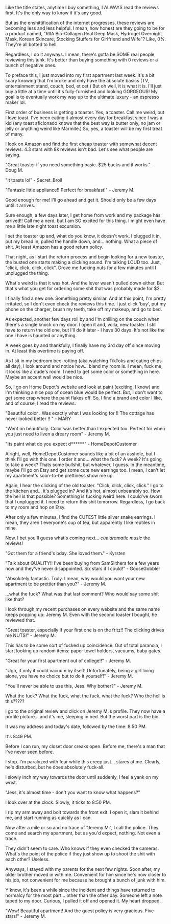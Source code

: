 Like the title states, anytime I buy something, I ALWAYS read the reviews first. It's the only way to know if it's any good. 

But as the enshittification of the internet progresses, these reviews are becoming less and less helpful. I mean, how honest are they going to be for a product named, "RIIA Bio-Collagen Real Deep Mask, Hydrogel Overnight Mask, Korean Skincare, Stocking Stuffers for Girlfriend and Wife"? Like, 0%. They're all botted to hell.

Regardless, I do it anyways. I mean, there's gotta be SOME real people reviewing this junk. It's better than buying something with 0 reviews or a bunch of negative ones.

To preface this, I just moved into my first apartment last week. It's a bit scary knowing that I'm broke and only have the absolute basics (TV, entertainment stand, couch, bed, et cet.) But oh well, it is what it is. I'll just buy a little at a time until it's fully-furnished and looking GORGEOUS! My goal is to eventually work my way up to the ultimate luxury - an espresso maker lol.

First order of business is getting a toaster. Yes, a toaster. Call me weird, but I love toast. I've been eating it almost every day for breakfast since I was a kid (any toast aficionado knows that the best way is butter only, no jam or jelly or anything weird like Marmite.) So, yes, a toaster will be my first treat of many.

I look on Amazon and find the first cheap toaster with somewhat decent reviews. 4.3 stars with 8k reviews isn't bad. Let's see what people are saying.

"Great toaster if you need something basic. $25 bucks and it works." - Doug M.

"it toasts lol" - Secret_Broil

"Fantasic little appliance!! Perfect for breakfast!" - Jeremy M.

Good enough for me! I'll go ahead and get it. Should only be a few days until it arrives.

Sure enough, a few days later, I get home from work and my package has arrived!! Call me a nerd, but I am SO excited for this thing. I might even have me a little late night toast excursion.

I set the toaster up and, what do you know, it doesn't work. I plugged it in, put my bread in, pulled the handle down, and... nothing. What a piece of shit. At least Amazon has a good return policy.

That night, as I start the return process and begin looking for a new toaster, the busted one starts making a clicking sound. I'm talking LOUD too. Just, "click, click, click, click". Drove me fucking nuts for a few minutes until I unplugged the thing.

What's weird is that it was hot. And the lever wasn't pulled down either. But that's what you get for ordering some shit that was probably made for $2.

I finally find a new one. Something pretty similar. And at this point, I'm pretty irritated, so I don't even check the reviews this time. I just click 'buy', put my phone on the charger, brush my teeth, take off my makeup, and go to bed.

As expected, another few days roll by and I'm chilling on the couch when there's a single knock on my door. I open it and, voila, new toaster. I still have to return the old one, but I'll do it later - I have 30 days. It's not like the one I have is haunted or anything.

A week goes by and thankfully, I finally have my 3rd day off since moving in. At least this overtime is paying off.

As I sit in my bedroom bed-rotting (aka watching TikToks and eating chips all day), I look around and notice how... bland my room is. I mean, fuck me, it looks like a dude's room. I need to get some color or something in here. Maybe an accent wall would be nice.

So, I go on Home Depot's website and look at paint (exciting, I know) and I'm thinking a nice pop of ocean blue would be perfect. But, I don't want to get some crap where the paint flakes off. So, I find a brand and color I like, and of course, I read the reviews.

"Beautiful color . Was exactly what I was looking for !! The cottage has never looked better !! " - MARY

"Went on beautifully. Color was better than I expected too. Perfect for when you just need to liven a dreary room" - Jeremy M.

"Its paint what do you expect d******" - HomeDepotCustomer

Alright, well, HomeDepotCustomer sounds like a bit of an asshole, but I think I'll go with this one. I order it and... what the fuck? A week? It's going to take a week? Thats some bullshit, but whatever, I guess. In the meantime, maybe I'll go on Etsy and get some cute new earrings too. I mean, I can't let my apartment's soon-to-be prettiness show me up.

Again, I hear the clicking of the old toaster. "Click, click, click, click." I go to the kitchen and... it's plugged in? And it's hot, almost unbearably so. How the hell is that possible? Something is fucking weird here. I could've sworn that I unplugged it. I need to return this shit tomorrow. Regardless, I go back to my room and hop on Etsy.

After only a few minutes, I find the CUTEST little silver snake earrings. I mean, they aren't everyone's cup of tea, but apparently I like reptiles in mine. 

Now, I bet you'll guess what's coming next... *cue dramatic music* the reviews!

"Got them for a friend's bday. She loved them." - Kyrsten

"Talk about QUALITY!! I've been buying from SamSlithers for a few years now and they've never disappointed. Six stars if I could!" - GooseGobbler

"Absolutely fantastic. Truly. I mean, why would you want your new apartment to be prettier than you?" - Jeremy M.

...what the fuck? What was that last comment? Who would say some shit like that?
 
I look through my recent purchases on every website and the same name keeps popping up: Jeremy M. Even with the second toaster I bought, he reviewed that.

"Great toaster, especially if your first one is on the fritz!! The clicking drives me NUTS!" - Jeremy M.

This has to be some sort of fucked up coincidence. Out of total paranoia, I start looking up random items: paper towel holders, vacuums, baby gates.

"Great for your first apartment out of college!!" - Jeremy M.

"Ugh, if only it could vacuum by itself! Unfortunately, being a girl living alone, you have no choice but to do it yourself!" - Jeremy M.

"You'll never be able to use this, Jess. Why bother?" - Jeremy M.

What the fuck? What the fuck, what the fuck, what the fuck? Who the hell is this????? 

I go to the original review and click on Jeremy M.'s profile. They now have a profile picture... and it's me, sleeping in bed. But the worst part is the bio.

It was my address and today's date, followed by the time: 8:50 PM.

It's 8:49 PM.

Before I can run, my closet door creaks open. Before me, there's a man that I've never seen before.

I stop. I'm paralyzed with fear while this creep just... stares at me. Clearly, he's disturbed, but he does absolutely fuck-all.

I slowly inch my way towards the door until suddenly, I feel a yank on my wrist.

"Jess, it's almost time - don't you want to know what happens?"

I look over at the clock. Slowly, it ticks to 8:50 PM.

I rip my arm away and bolt towards the front exit. I open it, slam it behind me, and start running as quickly as I can.

Now after a mile or so and no trace of "Jeremy M.", I call the police. They come and search my apartment, but as you'd expect, nothing. Not even a trace. 

They didn't seem to care. Who knows if they even checked the cameras. What's the point of the police if they just show up to shoot the shit with each other? Useless.

Anyways, I stayed with my parents for the next few nights. Soon after, my older brother moved in with me. Convenient for him since he's now closer to his job, not convenient for me because he brought a bunch of junk with him.

Y'know, it's been a while since the incident and things have returned to normalcy for the most part... other than the other day. Someone left a note taped to my door. Curious, I pulled it off and opened it. My heart dropped.

"Wow! Beautiful apartment! And the guest policy is very gracious. Five stars!" - Jeremy M.